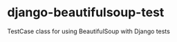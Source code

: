 django-beautifulsoup-test
=========================

TestCase class for using BeautifulSoup with Django tests

